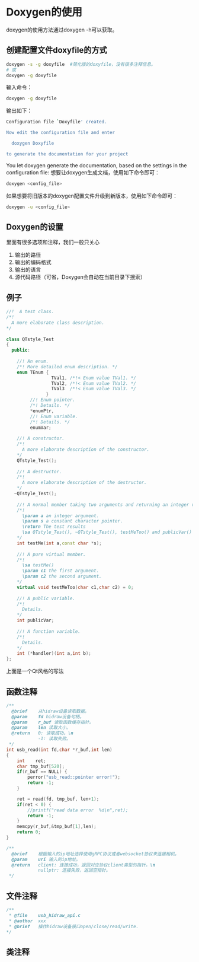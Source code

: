 # Doxygen的使用

doxygen的使用方法通过doxygen -h可以获取。

## 创建配置文件doxyfile的方式

```bash
doxygen -s -g doxyfile  #简化版的doxyfile，没有很多注释信息。
# 或
doxygen -g doxyfile
```

输入命令：
```bash
doxygen -g doxyfile
```

输出如下：
```bash
Configuration file `Doxyfile' created.

Now edit the configuration file and enter

  doxygen Doxyfile

to generate the documentation for your project
```

You let doxygen generate the documentation, based on the settings in the configuration file:
想要让doxygen生成文档，使用如下命令即可：

```bash
doxygen <config_file>
```

如果想要将旧版本的doxygen配置文件升级到新版本，使用如下命令即可：
```bash
doxygen -u <config_file>
```

## Doxygen的设置

里面有很多选项和注释，我们一般只关心
1. 输出的路径
2. 输出的编码格式
3. 输出的语言
4. 源代码路径（可省，Doxygen会自动在当前目录下搜索）

## 例子

```cpp
//!  A test class. 
/*!
  A more elaborate class description.
*/
 
class QTstyle_Test
{
  public:
 
    //! An enum.
    /*! More detailed enum description. */
    enum TEnum { 
                 TVal1, /*!< Enum value TVal1. */  
                 TVal2, /*!< Enum value TVal2. */  
                 TVal3  /*!< Enum value TVal3. */  
               } 
         //! Enum pointer.
         /*! Details. */
         *enumPtr, 
         //! Enum variable.
         /*! Details. */
         enumVar;  
    
    //! A constructor.
    /*!
      A more elaborate description of the constructor.
    */
    QTstyle_Test();
 
    //! A destructor.
    /*!
      A more elaborate description of the destructor.
    */
   ~QTstyle_Test();
    
    //! A normal member taking two arguments and returning an integer value.
    /*!
      \param a an integer argument.
      \param s a constant character pointer.
      \return The test results
      \sa QTstyle_Test(), ~QTstyle_Test(), testMeToo() and publicVar()
    */
    int testMe(int a,const char *s);
       
    //! A pure virtual member.
    /*!
      \sa testMe()
      \param c1 the first argument.
      \param c2 the second argument.
    */
    virtual void testMeToo(char c1,char c2) = 0;
   
    //! A public variable.
    /*!
      Details.
    */
    int publicVar;
       
    //! A function variable.
    /*!
      Details.
    */
    int (*handler)(int a,int b);
};
```

上面是一个Qt风格的写法

## 函数注释

```cpp
/**
  @brief    从hidraw设备读取数据。
  @param    fd hidraw设备句柄。
  @param    r_buf 读取函数缓存指针。
  @param    len 读取大小。
  @return   0: 读取成功。\n
            -1: 读取失败。
 */
int usb_read(int fd,char *r_buf,int len)
{
    int    ret;
    char tmp_buf[520];
    if(r_buf == NULL) {  
        perror("usb_read::pointer error!");  
        return -1;  
    }

    ret = read(fd, tmp_buf, len+1);  
    if(ret < 0) {
        //printf("read data error  %d\n",ret);
        return -1;
    }
    memcpy(r_buf,&tmp_buf[1],len);
    return 0;
}
```

```cpp
/**
  @brief    根据输入的ip地址选择使用gRPC协议或者websocket协议来连接相机。
  @param    uri 输入的ip地址。
  @return   client: 连接成功，返回对应协议client类型的指针。\n
            nullptr: 连接失败，返回空指针。
 */
 ```

## 文件注释

```cpp
/**
 * @file    usb_hidraw_api.c
 * @author  xxx
 * @brief   操作hidraw设备接口open/close/read/write.
*/
```

## 类注释

